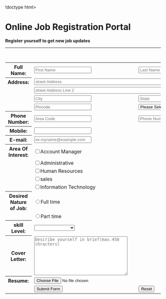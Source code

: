 !doctype html>
<html>
<head>
</head>
<body>
<h1>Online Job Registration Portal</h1>
<b>Register yourself to get new job updates</b><hr>
<table cellspacing="20">
<form action="success.html" method="post">
<tr>
<th><label for="fn">Full Name:</label></th><td><input type="text" id="fn" placeholder="First Name" required></td>
<td><input type="text" id="fn" name="last name" placeholder="Last Name" required></td></tr>
<tr><th><label for="ad">Address:</label></th><td colspan="2"><input type="text" id="ad" placeholder="street Address"required maxlength="25" size="64"></td></tr>
<tr><td></td><td colspan="2"><input type="text" id="ad" placeholder="street Address Line 2" required maxlength="25" size="64"></td></tr>
<tr><td></td><td><input type="text" id="ad" placeholder="City"required ></td>
<td><input type="text" id="ad" placeholder="State" required></td></tr>
<tr><td></td><td><input type="text" id="ad" placeholder="Pincode" required></td>
<td><select required>
<option value="">Please Select your Country</option>
<option>India</option>
</select></td></tr>
<tr><th><label for="pn">Phone Number:</label></th><td><input type="text" id="pn" placeholder="Area Code"></td><td><input type="text" id="fn"
 placeholder="Phone Number"></td></tr>
<tr><th><label for="mb">Mobile:</label></th><td><input type="text" id="mb" maxlength="10" required></td></tr
<tr><th><label for="em">E-mail:</label></th><td><input type="email" id="em" placeholder="ex:myname@example.com" required></td></tr>
<tr><th>Area Of Interest:</th>
<td><input type="checkbox">Account Manager</td></tr>
<tr><td></td><td><input type="checkbox">Administrative</td></tr><br>
<tr><td></td><td><input type="checkbox">Human Resources</td></tr>
<tr><td></td><td><input type="checkbox">sales</td></tr>
<tr><td></td><td><input type="checkbox">Information Technology</td></tr>
<tr><th>Desired Nature of Job:</th>
<td><input type="radio" name="rad1">Full time</td></tr>
<tr><td></td><td><input type="radio" name="rad1">Part time</td></tr>
<tr><th>skill Level:</th><td><select required>
<option value=""></option>
<option>Undergraduate</option>
<option>Graduate</option>
<option>Post-graduate</option>
<option>Diploma/Technical</option>
</select></td></tr>
<tr><th>Cover Letter:</th>
<td><textarea rows="8" cols="35" placeholder="Describe yourself in brief(max.450 chracters)" maxlength="450"></textarea></td></tr>
<tr><th>Resume:</th><td><input type="file"></td></tr>
<tr><td></td><td><input type="submit" value="Submit Form"></td><td><input type="reset" value="Reset"></td></tr>
</form></table>
</body>
</html>
